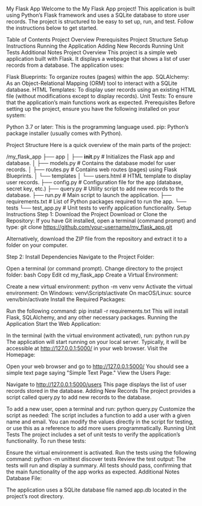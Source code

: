 My Flask App
Welcome to the My Flask App project! This application is built using Python’s Flask framework and uses a SQLite database to store user records. The project is structured to be easy to set up, run, and test. Follow the instructions below to get started.

Table of Contents
Project Overview
Prerequisites
Project Structure
Setup Instructions
Running the Application
Adding New Records
Running Unit Tests
Additional Notes
Project Overview
This project is a simple web application built with Flask. It displays a webpage that shows a list of user records from a database. The application uses:

Flask Blueprints: To organize routes (pages) within the app.
SQLAlchemy: As an Object-Relational Mapping (ORM) tool to interact with a SQLite database.
HTML Templates: To display user records using an existing HTML file (without modifications except to display records).
Unit Tests: To ensure that the application’s main functions work as expected.
Prerequisites
Before setting up the project, ensure you have the following installed on your system:

Python 3.7 or later: This is the programming language used.
pip: Python’s package installer (usually comes with Python).

Project Structure
Here is a quick overview of the main parts of the project:

/my_flask_app
├── app
│   ├── __init__.py       # Initializes the Flask app and database.
│   ├── models.py         # Contains the database model for user records.
│   ├── routes.py         # Contains web routes (pages) using Flask Blueprints.
│   └── templates
│       └── users.html    # HTML template to display user records.
├── config.py             # Configuration file for the app (database, secret key, etc.)
├── query.py              # Utility script to add new records to the database.
├── run.py                # Main script to launch the application.
├── requirements.txt      # List of Python packages required to run the app.
└── tests
    └── test_app.py       # Unit tests to verify application functionality.
Setup Instructions
Step 1: Download the Project
Download or Clone the Repository:
If you have Git installed, open a terminal (command prompt) and type:
git clone https://github.com/your-username/my_flask_app.git

Alternatively, download the ZIP file from the repository and extract it to a folder on your computer.

Step 2: Install Dependencies
Navigate to the Project Folder:

Open a terminal (or command prompt).
Change directory to the project folder:
bash
Copy
Edit
cd my_flask_app
Create a Virtual Environment:

Create a new virtual environment:
python -m venv venv
Activate the virtual environment:
On Windows:
venv\Scripts\activate
On macOS/Linux:
source venv/bin/activate
Install the Required Packages:

Run the following command:
pip install -r requirements.txt
This will install Flask, SQLAlchemy, and any other necessary packages.
Running the Application
Start the Web Application:

In the terminal (with the virtual environment activated), run:
python run.py
The application will start running on your local server. Typically, it will be accessible at http://127.0.0.1:5000/ in your web browser.
Visit the Homepage:

Open your web browser and go to http://127.0.0.1:5000/
You should see a simple text page saying "Simple Text Page."
View the Users Page:

Navigate to http://127.0.0.1:5000/users
This page displays the list of user records stored in the database.
Adding New Records
The project provides a script called query.py to add new records to the database.

To add a new user, open a terminal and run:
python query.py
Customize the script as needed:
The script includes a function to add a user with a given name and email.
You can modify the values directly in the script for testing, or use this as a reference to add more users programmatically.
Running Unit Tests
The project includes a set of unit tests to verify the application’s functionality. To run these tests:

Ensure the virtual environment is activated.
Run the tests using the following command:
python -m unittest discover tests
Review the test output:
The tests will run and display a summary. All tests should pass, confirming that the main functionality of the app works as expected.
Additional Notes
Database File:

The application uses a SQLite database file named app.db located in the project’s root directory.
